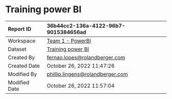 



# Training power BI

|Report ID|36b44cc2-136a-4122-96b7-9015384656ad|
| :--- | :--- |
|Workspace|[Team 1 - PowerBI](../Workspaces/Team-1---PowerBI.md)|
|Dataset|[Training power BI](../Datasets/Training-power-BI.md)|
|Created By|fernao.lopes@rolandberger.com|
|Created Date|October 26, 2022 11:47:26|
|Modified By|phillip.lingens@rolandberger.com|
|Modified Date|October 26, 2022 11:57:04|
